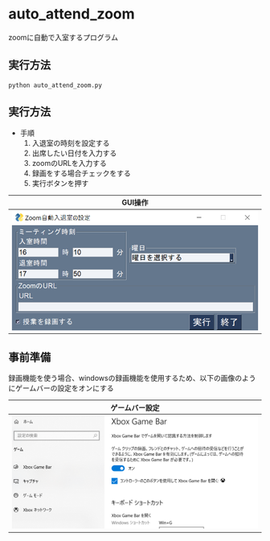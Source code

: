 # auto_attend_zoom
zoomに自動で入室するプログラム

## 実行方法

```
python auto_attend_zoom.py
```

## 実行方法
- 手順
    1. 入退室の時刻を設定する
    2. 出席したい日付を入力する
    3. zoomのURLを入力する
    4. 録画をする場合チェックをする
    5. 実行ボタンを押す

|GUI操作|
|---|
|<img src="fig/gui.png" alt="gui" width="500">|

## 事前準備
録画機能を使う場合、windowsの録画機能を使用するため、以下の画像のようにゲームバーの設定をオンにする

|ゲームバー設定|
|---|
|<img src="fig/game_bar.png" alt="game" width="500">|